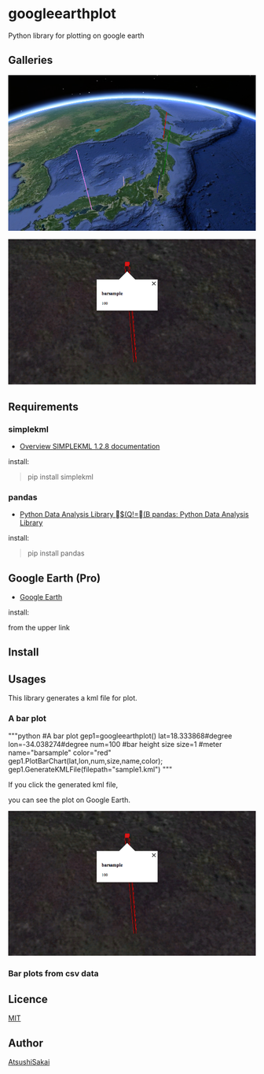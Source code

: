 googleearthplot
===============

Python library for plotting on google earth

## Galleries

![barchartssample.png](https://github.com/AtsushiSakai/googleearthplot/blob/master/img/barchartssample.png)

![barchartsample.png](https://github.com/AtsushiSakai/googleearthplot/blob/master/img/barchartsample.png)

## Requirements

### simplekml

- [Overview SIMPLEKML 1.2.8 documentation](http://www.simplekml.com/en/latest/index.html)

install:

> pip install simplekml

### pandas

- [Python Data Analysis Library $(Q!=(B pandas: Python Data Analysis Library](http://pandas.pydata.org/)

install:

> pip install pandas

## Google Earth (Pro)

- [Google Earth](http://www.google.com/earth/download/ge/agree.html)

install:

from the upper link

## Install

## Usages

This library generates a kml file for plot.

### A bar plot 

"""python
#A bar plot 
gep1=googleearthplot()
lat=18.333868#degree
lon=-34.038274#degree
num=100 #bar height size
size=1  #meter
name="barsample"
color="red"
gep1.PlotBarChart(lat,lon,num,size,name,color);
gep1.GenerateKMLFile(filepath="sample1.kml")
"""

If you click the generated kml file,

you can see the plot on Google Earth.

![barchartsample.png](https://github.com/AtsushiSakai/googleearthplot/blob/master/img/barchartsample.png)


### Bar plots from csv data


## Licence

[MIT](https://github.com/tcnksm/tool/blob/master/LICENCE)

## Author

[AtsushiSakai](http://atsushisakai.github.io/)


